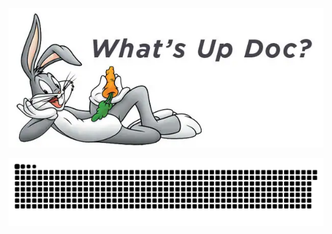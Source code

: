 ![What’s Up Doc?](./.images/bugs-bunny-whats-up-doc.webp)

![github contribution grid snake animation](https://raw.githubusercontent.com/kaan-keskin/kaan-keskin/output/github-contribution-grid-snake.svg)

